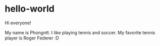 # hello-world

Hi everyone!

My name is Phongntt. I like playing tennis and soccer. 
My favorite tennis player is Roger Federer :D
